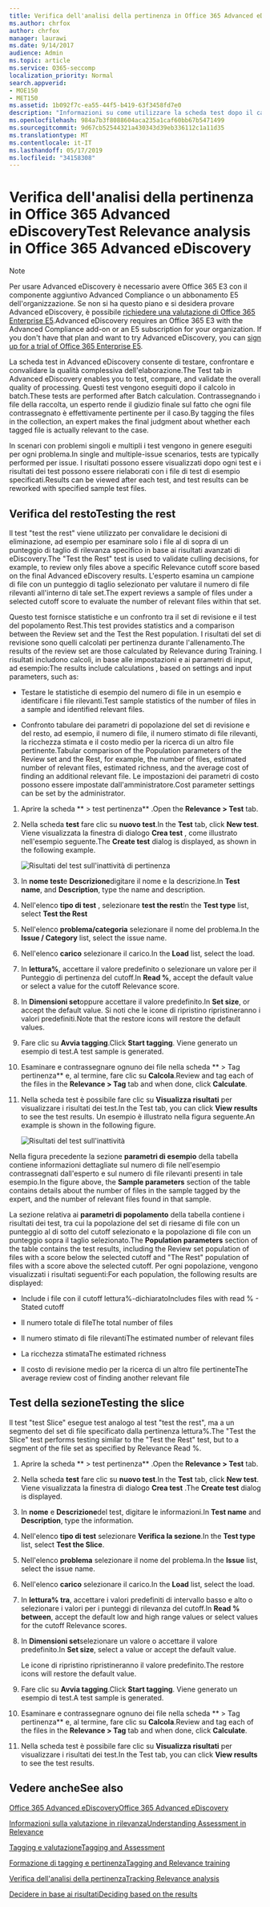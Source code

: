 ```yaml
---
title: Verifica dell'analisi della pertinenza in Office 365 Advanced eDiscovery
ms.author: chrfox
author: chrfox
manager: laurawi
ms.date: 9/14/2017
audience: Admin
ms.topic: article
ms.service: O365-seccomp
localization_priority: Normal
search.appverid:
- MOE150
- MET150
ms.assetid: 1b092f7c-ea55-44f5-b419-63f3458fd7e0
description: "Informazioni su come utilizzare la scheda test dopo il calcolo batch in Office 365 Advanced eDiscovery per testare, confrontare e convalidare la qualità complessiva dell'elaborazione.  "
ms.openlocfilehash: 984a7b3f8088604aca235a1caf60bb67b5471499
ms.sourcegitcommit: 9d67cb52544321a430343d39eb336112c1a11d35
ms.translationtype: MT
ms.contentlocale: it-IT
ms.lasthandoff: 05/17/2019
ms.locfileid: "34158308"
---
```

# <a name="test-relevance-analysis-in-office-365-advanced-ediscovery"></a><span data-ttu-id="1b05c-103">Verifica dell'analisi della pertinenza in Office 365 Advanced eDiscovery</span><span class="sxs-lookup"><span data-stu-id="1b05c-103">Test Relevance analysis in Office 365 Advanced eDiscovery</span></span>

> [!NOTE]
> <span data-ttu-id="1b05c-p101">Per usare Advanced eDiscovery è necessario avere Office 365 E3 con il componente aggiuntivo Advanced Compliance o un abbonamento E5 dell'organizzazione. Se non si ha questo piano e si desidera provare Advanced eDiscovery, è possibile [richiedere una valutazione di Office 365 Enterprise E5](https://go.microsoft.com/fwlink/p/?LinkID=698279).</span><span class="sxs-lookup"><span data-stu-id="1b05c-p101">Advanced eDiscovery requires an Office 365 E3 with the Advanced Compliance add-on or an E5 subscription for your organization. If you don't have that plan and want to try Advanced eDiscovery, you can [sign up for a trial of Office 365 Enterprise E5](https://go.microsoft.com/fwlink/p/?LinkID=698279).</span></span> 
  
<span data-ttu-id="1b05c-106">La scheda test in Advanced eDiscovery consente di testare, confrontare e convalidare la qualità complessiva dell'elaborazione.</span><span class="sxs-lookup"><span data-stu-id="1b05c-106">The Test tab in Advanced eDiscovery enables you to test, compare, and validate the overall quality of processing.</span></span> <span data-ttu-id="1b05c-107">Questi test vengono eseguiti dopo il calcolo in batch.</span><span class="sxs-lookup"><span data-stu-id="1b05c-107">These tests are performed after Batch calculation.</span></span> <span data-ttu-id="1b05c-108">Contrassegnando i file della raccolta, un esperto rende il giudizio finale sul fatto che ogni file contrassegnato è effettivamente pertinente per il caso.</span><span class="sxs-lookup"><span data-stu-id="1b05c-108">By tagging the files in the collection, an expert makes the final judgment about whether each tagged file is actually relevant to the case.</span></span> 
  
<span data-ttu-id="1b05c-109">In scenari con problemi singoli e multipli i test vengono in genere eseguiti per ogni problema.</span><span class="sxs-lookup"><span data-stu-id="1b05c-109">In single and multiple-issue scenarios, tests are typically performed per issue.</span></span> <span data-ttu-id="1b05c-110">I risultati possono essere visualizzati dopo ogni test e i risultati dei test possono essere rielaborati con i file di test di esempio specificati.</span><span class="sxs-lookup"><span data-stu-id="1b05c-110">Results can be viewed after each test, and test results can be reworked with specified sample test files.</span></span>
  
## <a name="testing-the-rest"></a><span data-ttu-id="1b05c-111">Verifica del resto</span><span class="sxs-lookup"><span data-stu-id="1b05c-111">Testing the rest</span></span>

<span data-ttu-id="1b05c-112">Il test "test the rest" viene utilizzato per convalidare le decisioni di eliminazione, ad esempio per esaminare solo i file al di sopra di un punteggio di taglio di rilevanza specifico in base ai risultati avanzati di eDiscovery.</span><span class="sxs-lookup"><span data-stu-id="1b05c-112">The "Test the Rest" test is used to validate culling decisions, for example, to review only files above a specific Relevance cutoff score based on the final Advanced eDiscovery results.</span></span> <span data-ttu-id="1b05c-113">L'esperto esamina un campione di file con un punteggio di taglio selezionato per valutare il numero di file rilevanti all'interno di tale set.</span><span class="sxs-lookup"><span data-stu-id="1b05c-113">The expert reviews a sample of files under a selected cutoff score to evaluate the number of relevant files within that set.</span></span>
  
<span data-ttu-id="1b05c-114">Questo test fornisce statistiche e un confronto tra il set di revisione e il test del popolamento Rest.</span><span class="sxs-lookup"><span data-stu-id="1b05c-114">This test provides statistics and a comparison between the Review set and the Test the Rest population.</span></span> <span data-ttu-id="1b05c-115">I risultati del set di revisione sono quelli calcolati per pertinenza durante l'allenamento.</span><span class="sxs-lookup"><span data-stu-id="1b05c-115">The results of the review set are those calculated by Relevance during Training.</span></span> <span data-ttu-id="1b05c-116">I risultati includono calcoli, in base alle impostazioni e ai parametri di input, ad esempio:</span><span class="sxs-lookup"><span data-stu-id="1b05c-116">The results include calculations , based on settings and input parameters, such as:</span></span>
  
- <span data-ttu-id="1b05c-117">Testare le statistiche di esempio del numero di file in un esempio e identificare i file rilevanti.</span><span class="sxs-lookup"><span data-stu-id="1b05c-117">Test sample statistics of the number of files in a sample and identified relevant files.</span></span> 
    
- <span data-ttu-id="1b05c-118">Confronto tabulare dei parametri di popolazione del set di revisione e del resto, ad esempio, il numero di file, il numero stimato di file rilevanti, la ricchezza stimata e il costo medio per la ricerca di un altro file pertinente.</span><span class="sxs-lookup"><span data-stu-id="1b05c-118">Tabular comparison of the Population parameters of the Review set and the Rest, for example, the number of files, estimated number of relevant files, estimated richness, and the average cost of finding an additional relevant file.</span></span> <span data-ttu-id="1b05c-119">Le impostazioni dei parametri di costo possono essere impostate dall'amministratore.</span><span class="sxs-lookup"><span data-stu-id="1b05c-119">Cost parameter settings can be set by the administrator.</span></span>
    
1. <span data-ttu-id="1b05c-120">Aprire la scheda \*\* \> test pertinenza\*\* .</span><span class="sxs-lookup"><span data-stu-id="1b05c-120">Open the **Relevance \> Test** tab.</span></span> 
    
2. <span data-ttu-id="1b05c-121">Nella scheda **test** fare clic su **nuovo test**.</span><span class="sxs-lookup"><span data-stu-id="1b05c-121">In the **Test** tab, click **New test**.</span></span> <span data-ttu-id="1b05c-122">Viene visualizzata la finestra di dialogo **Crea test** , come illustrato nell'esempio seguente.</span><span class="sxs-lookup"><span data-stu-id="1b05c-122">The **Create test** dialog is displayed, as shown in the following example.</span></span> 
    
    ![Risultati del test sull'inattività di pertinenza](media/46e6898a-f929-4fd0-88d9-6f91d04b6ce2.png)
  
3. <span data-ttu-id="1b05c-124">In **nome test**e **Descrizione**digitare il nome e la descrizione.</span><span class="sxs-lookup"><span data-stu-id="1b05c-124">In **Test name**, and **Description**, type the name and description.</span></span>
    
4. <span data-ttu-id="1b05c-125">Nell'elenco **tipo di test** , selezionare **test the rest**</span><span class="sxs-lookup"><span data-stu-id="1b05c-125">In the **Test type** list, select **Test the Rest**</span></span>
    
5. <span data-ttu-id="1b05c-126">Nell'elenco **problema/categoria** selezionare il nome del problema.</span><span class="sxs-lookup"><span data-stu-id="1b05c-126">In the **Issue / Category** list, select the issue name.</span></span> 
    
6. <span data-ttu-id="1b05c-127">Nell'elenco **carico** selezionare il carico.</span><span class="sxs-lookup"><span data-stu-id="1b05c-127">In the **Load** list, select the load.</span></span> 
    
7. <span data-ttu-id="1b05c-128">In **lettura%**, accettare il valore predefinito o selezionare un valore per il Punteggio di pertinenza del cutoff.</span><span class="sxs-lookup"><span data-stu-id="1b05c-128">In **Read %**, accept the default value or select a value for the cutoff Relevance score.</span></span> 
    
8. <span data-ttu-id="1b05c-129">In **Dimensioni set**oppure accettare il valore predefinito.</span><span class="sxs-lookup"><span data-stu-id="1b05c-129">In **Set size**, or accept the default value.</span></span> <span data-ttu-id="1b05c-130">Si noti che le icone di ripristino ripristineranno i valori predefiniti.</span><span class="sxs-lookup"><span data-stu-id="1b05c-130">Note that the restore icons will restore the default values.</span></span>
    
9. <span data-ttu-id="1b05c-131">Fare clic su **Avvia tagging**.</span><span class="sxs-lookup"><span data-stu-id="1b05c-131">Click **Start tagging**.</span></span> <span data-ttu-id="1b05c-132">Viene generato un esempio di test.</span><span class="sxs-lookup"><span data-stu-id="1b05c-132">A test sample is generated.</span></span>
    
10. <span data-ttu-id="1b05c-133">Esaminare e contrassegnare ognuno dei file nella scheda \*\* \> Tag pertinenza\*\* e, al termine, fare clic su **Calcola**.</span><span class="sxs-lookup"><span data-stu-id="1b05c-133">Review and tag each of the files in the **Relevance \> Tag** tab and when done, click **Calculate**.</span></span>
    
11. <span data-ttu-id="1b05c-134">Nella scheda test è possibile fare clic su **Visualizza risultati** per visualizzare i risultati dei test.</span><span class="sxs-lookup"><span data-stu-id="1b05c-134">In the Test tab, you can click **View results** to see the test results.</span></span> <span data-ttu-id="1b05c-135">Un esempio è illustrato nella figura seguente.</span><span class="sxs-lookup"><span data-stu-id="1b05c-135">An example is shown in the following figure.</span></span> 
    
    ![Risultati del test sull'inattività](media/b95744a9-047d-4c29-992d-04fa7e58e58a.png)
  
<span data-ttu-id="1b05c-137">Nella figura precedente la sezione **parametri di esempio** della tabella contiene informazioni dettagliate sul numero di file nell'esempio contrassegnati dall'esperto e sul numero di file rilevanti presenti in tale esempio.</span><span class="sxs-lookup"><span data-stu-id="1b05c-137">In the figure above, the **Sample parameters** section of the table contains details about the number of files in the sample tagged by the expert, and the number of relevant files found in that sample.</span></span> 
  
<span data-ttu-id="1b05c-138">La sezione relativa ai **parametri di popolamento** della tabella contiene i risultati dei test, tra cui la popolazione del set di riesame di file con un punteggio al di sotto del cutoff selezionato e la popolazione di file con un punteggio sopra il taglio selezionato.</span><span class="sxs-lookup"><span data-stu-id="1b05c-138">The **Population parameters** section of the table contains the test results, including the Review set population of files with a score below the selected cutoff and "The Rest" population of files with a score above the selected cutoff.</span></span> <span data-ttu-id="1b05c-139">Per ogni popolazione, vengono visualizzati i risultati seguenti:</span><span class="sxs-lookup"><span data-stu-id="1b05c-139">For each population, the following results are displayed:</span></span> 
  
- <span data-ttu-id="1b05c-140">Include i file con il cutoff lettura%-dichiarato</span><span class="sxs-lookup"><span data-stu-id="1b05c-140">Includes files with read % - Stated cutoff</span></span>
    
- <span data-ttu-id="1b05c-141">Il numero totale di file</span><span class="sxs-lookup"><span data-stu-id="1b05c-141">The total number of files</span></span> 
    
- <span data-ttu-id="1b05c-142">Il numero stimato di file rilevanti</span><span class="sxs-lookup"><span data-stu-id="1b05c-142">The estimated number of relevant files</span></span> 
    
- <span data-ttu-id="1b05c-143">La ricchezza stimata</span><span class="sxs-lookup"><span data-stu-id="1b05c-143">The estimated richness</span></span> 
    
- <span data-ttu-id="1b05c-144">Il costo di revisione medio per la ricerca di un altro file pertinente</span><span class="sxs-lookup"><span data-stu-id="1b05c-144">The average review cost of finding another relevant file</span></span>
    
## <a name="testing-the-slice"></a><span data-ttu-id="1b05c-145">Test della sezione</span><span class="sxs-lookup"><span data-stu-id="1b05c-145">Testing the slice</span></span>

<span data-ttu-id="1b05c-146">Il test "test Slice" esegue test analogo al test "test the rest", ma a un segmento del set di file specificato dalla pertinenza lettura%.</span><span class="sxs-lookup"><span data-stu-id="1b05c-146">The "Test the Slice" test performs testing similar to the "Test the Rest" test, but to a segment of the file set as specified by Relevance Read %.</span></span>
  
1. <span data-ttu-id="1b05c-147">Aprire la scheda \*\* \> test pertinenza\*\* .</span><span class="sxs-lookup"><span data-stu-id="1b05c-147">Open the **Relevance \> Test** tab.</span></span> 
    
2. <span data-ttu-id="1b05c-148">Nella scheda **test** fare clic su **nuovo test**.</span><span class="sxs-lookup"><span data-stu-id="1b05c-148">In the **Test** tab, click **New test**.</span></span> <span data-ttu-id="1b05c-149">Viene visualizzata la finestra di dialogo **Crea test** .</span><span class="sxs-lookup"><span data-stu-id="1b05c-149">The **Create test** dialog is displayed.</span></span> 
    
3. <span data-ttu-id="1b05c-150">In **nome** e **Descrizione**del test, digitare le informazioni.</span><span class="sxs-lookup"><span data-stu-id="1b05c-150">In **Test name** and **Description**, type the information.</span></span>
    
4. <span data-ttu-id="1b05c-151">Nell'elenco **tipo di test** selezionare **Verifica la sezione**.</span><span class="sxs-lookup"><span data-stu-id="1b05c-151">In the **Test type** list, select **Test the Slice**.</span></span>
    
5. <span data-ttu-id="1b05c-152">Nell'elenco **problema** selezionare il nome del problema.</span><span class="sxs-lookup"><span data-stu-id="1b05c-152">In the **Issue** list, select the issue name.</span></span> 
    
6. <span data-ttu-id="1b05c-153">Nell'elenco **carico** selezionare il carico.</span><span class="sxs-lookup"><span data-stu-id="1b05c-153">In the **Load** list, select the load.</span></span> 
    
7. <span data-ttu-id="1b05c-154">In **lettura% tra**, accettare i valori predefiniti di intervallo basso e alto o selezionare i valori per i punteggi di rilevanza del cutoff.</span><span class="sxs-lookup"><span data-stu-id="1b05c-154">In **Read % between**, accept the default low and high range values or select values for the cutoff Relevance scores.</span></span> 
    
8. <span data-ttu-id="1b05c-155">In **Dimensioni set**selezionare un valore o accettare il valore predefinito.</span><span class="sxs-lookup"><span data-stu-id="1b05c-155">In **Set size**, select a value or accept the default value.</span></span>
    
    <span data-ttu-id="1b05c-156">Le icone di ripristino ripristineranno il valore predefinito.</span><span class="sxs-lookup"><span data-stu-id="1b05c-156">The restore icons will restore the default value.</span></span>
    
9. <span data-ttu-id="1b05c-157">Fare clic su **Avvia tagging**.</span><span class="sxs-lookup"><span data-stu-id="1b05c-157">Click **Start tagging**.</span></span> <span data-ttu-id="1b05c-158">Viene generato un esempio di test.</span><span class="sxs-lookup"><span data-stu-id="1b05c-158">A test sample is generated.</span></span>
    
10. <span data-ttu-id="1b05c-159">Esaminare e contrassegnare ognuno dei file nella scheda \*\* \> Tag pertinenza\*\* e, al termine, fare clic su **Calcola**.</span><span class="sxs-lookup"><span data-stu-id="1b05c-159">Review and tag each of the files in the **Relevance \> Tag** tab and when done, click **Calculate**.</span></span> 
    
11. <span data-ttu-id="1b05c-160">Nella scheda test è possibile fare clic su **Visualizza risultati** per visualizzare i risultati dei test.</span><span class="sxs-lookup"><span data-stu-id="1b05c-160">In the Test tab, you can click **View results** to see the test results.</span></span> 
    
## <a name="see-also"></a><span data-ttu-id="1b05c-161">Vedere anche</span><span class="sxs-lookup"><span data-stu-id="1b05c-161">See also</span></span>

[<span data-ttu-id="1b05c-162">Office 365 Advanced eDiscovery</span><span class="sxs-lookup"><span data-stu-id="1b05c-162">Office 365 Advanced eDiscovery</span></span>](office-365-advanced-ediscovery.md)
  
[<span data-ttu-id="1b05c-163">Informazioni sulla valutazione in rilevanza</span><span class="sxs-lookup"><span data-stu-id="1b05c-163">Understanding Assessment in Relevance</span></span>](assessment-in-relevance-in-advanced-ediscovery.md)
  
[<span data-ttu-id="1b05c-164">Tagging e valutazione</span><span class="sxs-lookup"><span data-stu-id="1b05c-164">Tagging and Assessment</span></span>](tagging-and-assessment-in-advanced-ediscovery.md)
  
[<span data-ttu-id="1b05c-165">Formazione di tagging e pertinenza</span><span class="sxs-lookup"><span data-stu-id="1b05c-165">Tagging and Relevance training</span></span>](tagging-and-relevance-training-in-advanced-ediscovery.md)
  
[<span data-ttu-id="1b05c-166">Verifica dell'analisi della pertinenza</span><span class="sxs-lookup"><span data-stu-id="1b05c-166">Tracking Relevance analysis</span></span>](track-relevance-analysis-in-advanced-ediscovery.md)
  
[<span data-ttu-id="1b05c-167">Decidere in base ai risultati</span><span class="sxs-lookup"><span data-stu-id="1b05c-167">Deciding based on the results</span></span>](decision-based-on-the-results-in-advanced-ediscovery.md)

